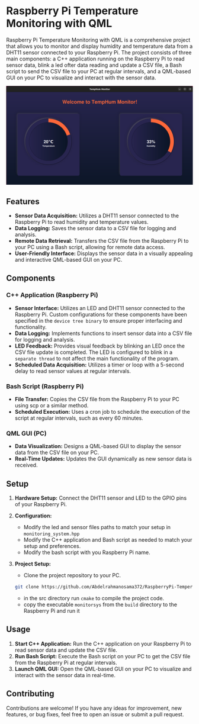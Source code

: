 # Raspberry Pi Temperature Monitoring with QML

Raspberry Pi Temperature Monitoring with QML is a comprehensive project that allows you to monitor and display humidity and temperature data from a DHT11 sensor connected to your Raspberry Pi. The project consists of three main components: a C++ application running on the Raspberry Pi to read sensor data, blink a led ofter data reading and update a CSV file, a Bash script to send the CSV file to your PC at regular intervals, and a QML-based GUI on your PC to visualize and interact with the sensor data.

![app photo](app.png)

## Features

- **Sensor Data Acquisition:** Utilizes a DHT11 sensor connected to the Raspberry Pi to read humidity and temperature values.
- **Data Logging:** Saves the sensor data to a CSV file for logging and analysis.
- **Remote Data Retrieval:** Transfers the CSV file from the Raspberry Pi to your PC using a Bash script, allowing for remote data access.
- **User-Friendly Interface:** Displays the sensor data in a visually appealing and interactive QML-based GUI on your PC.

## Components

### C++ Application (Raspberry Pi)

- **Sensor Interface:**  Utilizes an LED and DHT11 sensor connected to the Raspberry Pi. Custom configurations for these components have been specified in the `device tree binary` to ensure proper interfacing and functionality.
- **Data Logging:** Implements functions to insert sensor data into a CSV file for logging and analysis.
- **LED Feedback:** Provides visual feedback by blinking an LED once the CSV file update is completed. The LED is configured to blink in a `separate thread` to not affect the main functionality of the program.
- **Scheduled Data Acquisition:** Utilizes a timer or loop with a 5-second delay to read sensor values at regular intervals.

### Bash Script (Raspberry Pi)

- **File Transfer:** Copies the CSV file from the Raspberry Pi to your PC using scp or a similar method.
- **Scheduled Execution:** Uses a cron job to schedule the execution of the script at regular intervals, such as every 60 minutes.

### QML GUI (PC)

- **Data Visualization:** Designs a QML-based GUI to display the sensor data from the CSV file on your PC.
- **Real-Time Updates:** Updates the GUI dynamically as new sensor data is received.

## Setup

1. **Hardware Setup:** Connect the DHT11 sensor and LED to the GPIO pins of your Raspberry Pi.
2. **Configuration:** 
   - Modify the led and sensor files paths to match your setup in `monitoring_system.hpp`
   - Modify the C++ application and Bash script as needed to match your setup and preferences.
   - Modify the bash script with you Raspberry Pi name.
  
3. **Project Setup:** 
   - Clone the project repository to your PC.
    ```bash
    git clone https://github.com/Abdelrahmanosama372/RaspberryPi-Temperature-Monitoring-with-QML.git
    ```
   - in the src directory run `cmake` to compile the project code.
   - copy the executable `monitorsys` from the `build` directory to the Raspberry Pi and run it

## Usage

1. **Start C++ Application:** Run the C++ application on your Raspberry Pi to read sensor data and update the CSV file.
2. **Run Bash Script:** Execute the Bash script on your PC to get the CSV file from the Raspberry Pi at regular intervals.
3. **Launch QML GUI:** Open the QML-based GUI on your PC to visualize and interact with the sensor data in real-time.

## Contributing

Contributions are welcome! If you have any ideas for improvement, new features, or bug fixes, feel free to open an issue or submit a pull request.

